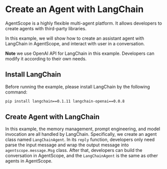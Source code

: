 # Create an Agent with LangChain

AgentScope is a highly flexible multi-agent platform. It allows developers
to create agents with third-party libraries.

In this example, we will show how to create an assistant agent with
LangChain in AgentScope, and interact with user in a conversation.

**Note** we use OpenAI API for LangChain in this example. Developers can 
modify it according to their own needs. 

## Install LangChain

Before running the example, please install LangChain by the following command:
```bash
pip install langchain==0.1.11 langchain-openai==0.0.8
```

## Create Agent with LangChain

In this example, the memory management, prompt engineering, and model
invocation are all handled by LangChain.
Specifically, we create an agent class named `LangChainAgent`.
In its `reply` function, developers only need parse the input message and
wrap the output message into `agentscope.message.Msg` class.
After that, developers can build the conversation in AgentScope, and the
`LangChainAgent` is the same as other agents in AgentScope.
